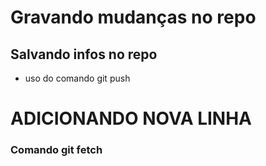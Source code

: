 # Gravando mudanças no repo

## Salvando infos no repo

* uso do comando git push
# ADICIONANDO NOVA LINHA
### Comando git fetch
